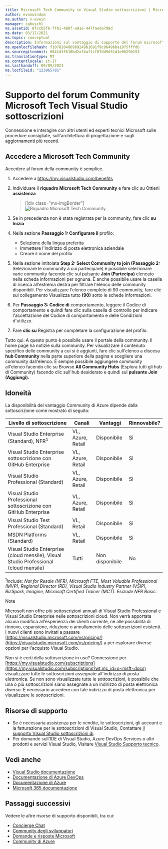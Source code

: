```yaml
---
title: Microsoft Tech Community in Visual Studio sottoscrizioni | Microsoft Docs
author: evanwindom
ms.author: v-evwin
manager: cabuschl
ms.assetid: 8fccb5f6-ff61-488f-a91e-447faeda798d
ms.date: 03/17/2021
ms.topic: conceptual
description: Informazioni sul vantaggio di supporto del forum microsoft tech Community incluso nelle sottoscrizioni Visual Studio selezionate.
ms.openlocfilehash: f1078204d69b9249b1691f9c96496ba1975fffd6
ms.sourcegitcommit: 0841d3f610bd2af4af1cf07dd9d31d1e0629b193
ms.translationtype: MT
ms.contentlocale: it-IT
ms.lasthandoff: 09/09/2021
ms.locfileid: "123965781"
---
```

# <a name="microsoft-tech-community-forum-support-in-visual-studio-subscriptions"></a>Supporto del forum Community Microsoft Tech Visual Studio sottoscrizioni
Connessione e interagire con altri utenti ed esperti tecnici Microsoft sulle procedure consigliate, sull'architettura di progettazione e sugli aggiornamenti più recenti.


## <a name="access-the-microsoft-tech-community"></a>Accedere a Microsoft Tech Community 
Accedere al forum della community è semplice.  

1. Accedere a <https://my.visualstudio.com/benefits>
0. Individuare il **riquadro Microsoft Tech Community** e fare clic su Ottieni **assistenza**

    > [!div class="mx-imgBorder"]
    > ![Riquadro Microsoft Tech Community](_img/vs-tech-community/vs-tech-community-tile.png "Fare clic su &quot;Ottieni assistenza&quot; nel riquadro Microsoft Tech Community")

0. Se in precedenza non è stata registrata per la community, fare clic **su Inizia**
0. Nella sezione **Passaggio 1: Configurare il** profilo:
   - Selezione della lingua preferita
   - Immettere l'indirizzo di posta elettronica aziendale
   - Creare il nome del profilo 
0. Nella sezione intitolata **Step 2: Select Community to join (Passaggio 2:** Selezionare le community a cui partecipare) è possibile selezionare varie community facendo clic sul pulsante **Join (Partecipa)** elencato nella scheda informazioni per ognuna.  È anche possibile usare la casella di ricerca all'estrema destra per filtrare l'elenco delle community disponibili.  Per visualizzare l'elenco completo di 90 community, fare clic sul collegamento Visualizza tutto **(90)** sotto le schede informazioni. 
0. Per **Passaggio 3: Codice di** comportamento, leggere il Codice di comportamento e quindi fare clic sulla casella di controllo per indicare l'accettazione del Codice di comportamento e delle Condizioni d'utilizzo.
0. Fare **clic su** Registra per completare la configurazione del profilo.

Tutto qui.  A questo punto è possibile usare il portale della community.  Il home page ha notizie sulla community.  Per visualizzare il contenuto specifico delle community a cui si è aggiunti, fare clic sull'elenco a discesa **hub Community** nella parte superiore della pagina e scegliere una community dall'elenco.  È sempre possibile aggiungere community all'elenco facendo clic su Browse **All Community Hubs** (Esplora tutti gli hub di Community) facendo clic sull'hub desiderato e quindi sul **pulsante Join (Aggiungi).** 

## <a name="eligibility"></a>Idoneità
La disponibilità del vantaggio Community di Azure dipende dalla sottoscrizione come mostrato di seguito:

|                                          Livello di sottoscrizione                                           |     Canali      |    Vantaggi    | Rinnovabile? |
|-------------------------------------------------------------------------------------------------------|-------------------|---------------|------------|
|                           Visual Studio Enterprise (Standard), NFR<sup>1</sup>                            | VL, Azure, Retail |   Disponibile    |    Sì     |
|                           Visual Studio Enterprise sottoscrizione con GitHub Enterprise                           | VL, Azure, Retail |   Disponibile    |    Sì     |
|                          Visual Studio Professional (Standard)                          | VL, Azure, Retail |   Disponibile    |    Sì     |
|                          Visual Studio Professional sottoscrizione con GitHub Enterprise                          | VL, Azure, Retail |   Disponibile    |    Sì     |
|                              Visual Studio Test Professional (Standard)                               |    VL, Retail     |   Disponibile    |    Sì     |
|                                       MSDN Platforms (Standard)                                       |    VL, Retail     |   Disponibile    |    Sì     |
| Visual Studio Enterprise (cloud mensile), Visual Studio Professional (cloud mensile)|        Tutti        | Non disponibile |     No     |

<sup>1</sup>*Include: Not for Resale (NFR), Microsoft FTE, Most Valuable Professional (MVP), Regional Director (RD), Visual Studio Industry Partner (VSIP), BizSpark, Imagine, Microsoft Certified Trainer (MCT). Esclude NFR Basic.*  

> [!NOTE]
> Microsoft non offre più sottoscrizioni annuali di Visual Studio Professional e Visual Studio Enterprise nelle sottoscrizioni cloud. Non verrà apportata alcuna modifica all'esperienza dei clienti corrente, né alle possibilità di rinnovo, espansione, riduzione o annullamento delle sottoscrizioni esistenti. I nuovi clienti sono invitati a passare [https://visualstudio.microsoft.com/vs/pricing/](https://visualstudio.microsoft.com/vs/pricing/) a per esplorare diverse opzioni per l'acquisto Visual Studio.

Non si è certi della sottoscrizione in uso?  Connessione per [https://my.visualstudio.com/subscriptions](https://my.visualstudio.com/subscriptions?wt.mc_id=o~msft~docs) visualizzare tutte le sottoscrizioni assegnate all'indirizzo di posta elettronica. Se non sono visualizzate tutte le sottoscrizioni, è possibile che una o più sottoscrizioni siano assegnate a un indirizzo di posta elettronica diverso.  È necessario accedere con tale indirizzo di posta elettronica per visualizzare le sottoscrizioni.

## <a name="support-resources"></a>Risorse di supporto
- Se è necessaria assistenza per le vendite, le sottoscrizioni, gli account e la fatturazione per le sottoscrizioni di Visual Studio,  Contattare [il supporto Visual Studio sottoscrizioni di](https://my.visualstudio.com/gethelp).
- Per domande sull'IDE di Visual Studio, Azure DevOps Services o altri prodotti e servizi Visual Studio,  Visitare [Visual Studio Supporto tecnico](https://visualstudio.microsoft.com/support/).

## <a name="see-also"></a>Vedi anche
- [Visual Studio documentazione](/visualstudio/)
- [Documentazione di Azure DevOps](/azure/devops/)
- [Documentazione di Azure](/azure/)
- [Microsoft 365 documentazione](/microsoft-365/)

## <a name="next-steps"></a>Passaggi successivi
Vedere le altre risorse di supporto disponibili, tra cui:
- [Concierge Chat](vs-concierge-chat.md)
- [Community degli sviluppatori](vs-developer-community.md)
- [Domande e risposte Microsoft](vs-microsoft-qa.md)
- [Community di Azure](vs-azure-community.md)